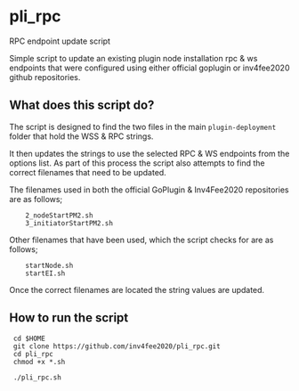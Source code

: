 # pli_rpc
RPC endpoint update script

Simple script to update an existing plugin node installation rpc & ws endpoints that were configured using either official goplugin or inv4fee2020 github repositories.


## What does this script do?

The script is designed to find the two files in the main `plugin-deployment` folder that hold the WSS & RPC strings. 

It then updates the strings to use the selected RPC & WS endpoints from the options list. As part of this process the script also attempts to find the correct filenames that need to be updated.


The filenames used in both the official GoPlugin & Inv4Fee2020 repositories are as follows;

        2_nodeStartPM2.sh
        3_initiatorStartPM2.sh

Other filenames that have been used, which the script checks for are as follows;

        startNode.sh
        startEI.sh

Once the correct filenames are located the string values are updated.


## How to run the script

```
 cd $HOME
 git clone https://github.com/inv4fee2020/pli_rpc.git
 cd pli_rpc
 chmod +x *.sh
 
 ./pli_rpc.sh 

 ```

